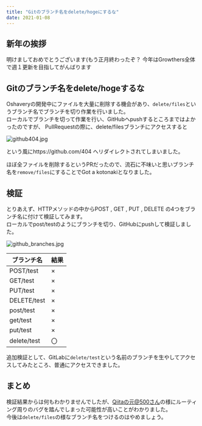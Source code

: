 ```yaml
---
title: "Gitのブランチ名をdelete/hogeにするな"
date: 2021-01-08
---
```

## 新年の挨拶

明けましておめでとうございます(もう正月終わったぞ？
今年はGrowthers全体で週１更新を目指してがんばります

## Gitのブランチ名をdelete/hogeするな

Oshaveryの開発中にファイルを大量に削除する機会があり、`delete/files`というブランチ名でブランチを切り作業を行いました。  
ローカルでブランチを切って作業を行い、GitHubへpushするところまではよかったのですが、 PullRequestの際に、delete/filesブランチにアクセスすると  

![github404.jpg](https://imgur.com/Ih8mrHy.jpg)

という風にhttps://github.com/404 へリダイレクトされてしまいました。  
  
ほぼ全ファイルを削除するというPRだったので、流石に不味いと思いブランチ名を`remove/files`にすることでGot a kotonakiとなりました。  

## 検証  
とりあえず、HTTPメソッドの中からPOST , GET , PUT , DELETE の4つをブランチ名に付けて検証してみます。  
ローカルでpost/testのようにブランチを切り、GitHubにpushして検証しました。  

![github_branches.jpg](https://imgur.com/6EU2zNP.jpg)

| ブランチ名  | 結果 |
| ----------  | ---- |
| POST/test   | ×    |
| GET/test    | ×    |
| PUT/test    | ×    |
| DELETE/test | ×    |
| post/test   | ×    |
| get/test    | ×    |
| put/test    | ×    |
| delete/test | 〇   |


追加検証として、GitLabに`delete/test`という名前のブランチを生やしてアクセスしてみたところ、普通にアクセスできました。


## まとめ

検証結果からは何もわかりませんでしたが、[Qiitaの元@500さん](https://qiita.com/nginx/items/e9afcdd7374c9eaeb472?isogp=flase)の様にルーティング周りのバグを踏んでしまった可能性が高いことがわかりました。  
今後は`delete/files`の様なブランチ名をつけるのはやめましょう。  
